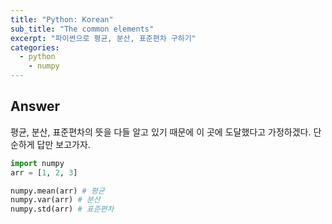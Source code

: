 ```yaml
---
title: "Python: Korean"
sub_title: "The common elements"
excerpt: "파이썬으로 평균, 분산, 표준편차 구하기"
categories:
  - python
	- numpy
---
```


## Answer

평균, 분산, 표준편차의 뜻을 다들 알고 있기 때문에 이 곳에 도달했다고 가정하겠다. 단순하게 답만 보고가자.

```python
import numpy
arr = [1, 2, 3]

numpy.mean(arr) # 평균
numpy.var(arr) # 분산
numpy.std(arr) # 표준편차
```



